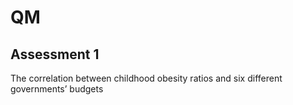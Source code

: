 # QM
## Assessment 1
The correlation between childhood obesity ratios and six different governments’ budgets
